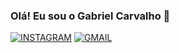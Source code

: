 ### Olá! Eu sou o Gabriel Carvalho 👋

[![INSTAGRAM](https://img.shields.io/badge/Instagram-E4405F?style=for-the-badge&logo=instagram&logoColor=white)](https://www.instagram.com/gabriel_carvalho91/)
[![GMAIL](https://img.shields.io/badge/Gmail-D14836?style=for-the-badge&logo=gmail&logoColor=white)](Gmail:gabrielcarvalhosantos3425@gmail.com)
